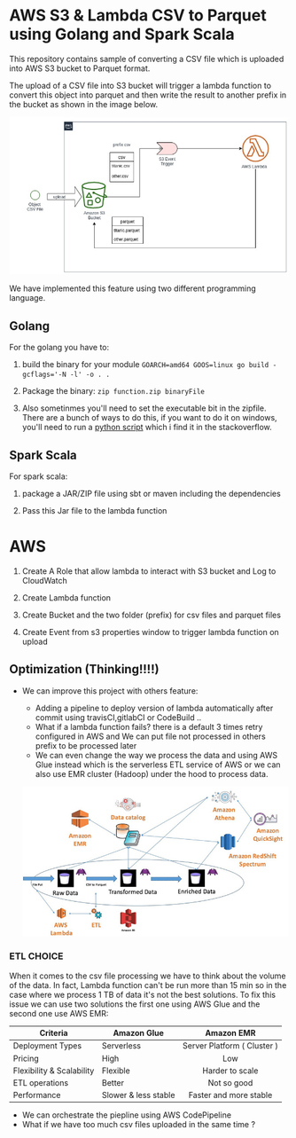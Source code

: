 # AWS S3 & Lambda CSV to Parquet using Golang and Spark Scala

This repository contains sample of converting a CSV file which is uploaded into AWS S3 bucket to Parquet format.

The upload of a CSV file into S3 bucket will trigger a lambda function to convert this object into parquet and then write the result to another prefix in the bucket as shown in the image below.

![Csv To Parquet AWS Architecture](./data/csv_to_parquet_aws_simple_architecture.jpg)


We have implemented this feature using two different programming language.

## Golang

For the golang you have to:

1. build the binary for your module
    `GOARCH=amd64 GOOS=linux go build -gcflags='-N -l' -o . .`

2. Package the binary:
    `zip function.zip binaryFile`

3. Also sometinmes you'll need to set the executable bit in the zipfile. There are a bunch of ways to do this, if you want to do it on windows, you'll need to run a [python script](https://stackoverflow.com/questions/57964626/permissions-denied-when-trying-to-invoke-go-aws-lambda-function) which i find it in the stackoverflow.

## Spark Scala

For spark scala:

1. package a JAR/ZIP file using sbt or maven including the dependencies

2. Pass this Jar file to the lambda function


# AWS 

1. Create A Role that allow lambda to interact with S3 bucket and Log to CloudWatch

2. Create Lambda function

3. Create Bucket and the two folder (prefix) for csv files and parquet files

4. Create Event from s3 properties window to trigger lambda function on upload 


## Optimization (Thinking!!!!)

- We can improve this project with others feature:
  - Adding a pipeline to deploy version of lambda automatically after commit using travisCI,gitlabCI or CodeBuild ..
  - What if a lambda function fails? there is a default 3 times retry configured in AWS and We can put file not processed in others prefix to be processed later
  - We can even change the way we process the data and using AWS Glue instead which is the serverless ETL service of AWS or we can also use EMR cluster (Hadoop) under the hood to process data.
  
  ![Csv To Parquet AWS Architecture Using EMR](./data/aws_glue_EMR.jpg)

### ETL CHOICE 

When it comes to the csv file processing we have to think about the volume of the data. In fact, Lambda function 
can't be run more than 15 min so in the case where we process 1 TB of data it's not the best solutions. 
To fix this issue we can use two solutions the first one using AWS Glue and the second one use AWS EMR:


| Criteria                 | Amazon Glue          | Amazon EMR                 |
| -------------------------| -------------------- |:--------------------:      |
| Deployment Types         | Serverless           | Server Platform ( Cluster )|
| Pricing                  | High                 | Low                        |
| Flexibility & Scalability| Flexible             | Harder to scale            |
| ETL operations           | Better               | Not so good                |  
| Performance              | Slower & less stable | Faster and more stable     |

- We can orchestrate the piepline using AWS CodePipeline
- What if we have too much csv files uploaded in the same time ?
